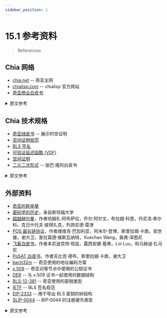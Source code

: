 ```yaml
---
sidebar_position: 1
---
```


# 15.1 参考资料

> References

## Chia 网络

- [chia.net](https://www.chia.net/) -- 奇亚主网
- [chialisp.com](https://chialisp.com) -- chialisp 官方网站
- [奇亚商业白皮书](https://www.chia.net/whitepaper "Chia's business white paper")

<details>
<summary>原文参考</summary>

- ## Chia Network

* [chia.net](https://www.chia.net/) -- Chia's main website
* [chialisp.com](https://chialisp.com) -- the official chialisp website
* [Chia's business white paper](https://www.chia.net/whitepaper "Chia's business white paper")

</details>

## Chia 技术规格

- [奇亚绿皮书](https://www.chia.net/assets/ChiaGreenPaper.pdf "Chia's Green Paper") -- 展示时空证明
- [空间证明规范](https://www.chia.net/assets/Chia_Proof_of_Space_Construction_v1.1.pdf)
- [BLS 签名](https://github.com/Chia-Network/bls-signatures "Chia's BLS Signatures on GitHub")
- [可验证延迟函数 (VDF)](https://github.com/Chia-Network/chiavdf "Chia's VDF on GitHub")
- [空间证明](https://github.com/Chia-Network/chiapos "Chia's Proof of Space repository on GitHub")
- [二元二次形式](https://github.com/Chia-Network/vdf-competition/blob/main/classgroups.pdf 'Binary quadratic forms white paper, by Lipa Long') -- 丽巴·隆的白皮书

<details>
<summary>原文参考</summary>

- ## Chia's Technical Specs

* [Chia's green paper](https://www.chia.net/assets/ChiaGreenPaper.pdf "Chia's Green Paper") -- showcases Proofs of Space and Time
* [Proofs of Space specification](https://www.chia.net/assets/Chia_Proof_of_Space_Construction_v1.1.pdf)
* [BLS Signatures](https://github.com/Chia-Network/bls-signatures "Chia's BLS Signatures on GitHub")
* [Verifiable Delay Function (VDF)](https://github.com/Chia-Network/chiavdf "Chia's VDF on GitHub")
* [Proofs of Space](https://github.com/Chia-Network/chiapos "Chia's Proof of Space repository on GitHub")
* [Binary Quadratic Forms](https://github.com/Chia-Network/vdf-competition/blob/main/classgroups.pdf 'Binary quadratic forms white paper, by Lipa Long') -- a white paper by Lipa Long

</details>

## 外部资料

- [奇亚的耗电量](https://chiapower.org "Chia's energy consumption statistics")
- [密码学的历史](https://cs.stanford.edu/people/eroberts/courses/soco/projects/public-key-cryptography/history.html#:~:text=The%20idea%20of%20public%20key,known%20as%20the%20knapsack%20problem)，来自斯坦福大学
- [超越赫尔曼](https://eprint.iacr.org/2017/893.pdf "Beyond Hellman's Time-Memory Trade Offs with Applications to Proofs of Space")，作者哈姆扎·阿布萨拉，乔尔·阿尔文，布拉姆·科恩，丹尼洛·希尔科，克日什托夫·彼得扎克，列昂尼德·雷津
- [POS 最长链协议](http://tselab.stanford.edu/downloads/PoS_LC_SBC2020.pdf)，作者维维克·巴加利亚，阿米尔·登博，斯里拉姆·卡南，吴世雄，谢大卫，普拉莫德·维斯瓦纳特，Xuechao Wang，奥弗·泽图尼
- [飞客白皮书](https://eprint.iacr.org/2019/226.pdf)，作者本尼迪克特·班兹，露西安娜·基弗，Loi Luu，和马赫迪·扎马尼
- [PoSAT 白皮书](https://arxiv.org/abs/2010.08154)，作者苏比克·德布，斯里拉姆·卡南，谢大卫
- [bech32m](https://github.com/bitcoin/bips/blob/master/bip-0350.mediawiki) -- 奇亚使用的地址编码方案
- [x.509](https://en.wikipedia.org/wiki/X.509) -- 奇亚对等节点中使用的公钥证书
- [DER](https://wiki.openssl.org/index.php/DER) -- 与 x.509 证书一起使用的数据结构
- [BLS-12-381](https://github.com/zkcrypto/bls12_381) -- 奇亚使用的密钥类型
- [IETF](https://datatracker.ietf.org/doc/draft-irtf-cfrg-bls-signature/) -- BLS 签名规范
- [EIP-2333](https://eips.ethereum.org/EIPS/eip-2333) -- 用于导出 BLS 密钥的树结构
- [SLIP-0044](https://github.com/satoshilabs/slips/blob/master/slip-0044.md) -- BIP-0044 的注册硬币类型

<details>
<summary>原文参考</summary>

- ## External

* [Chia's power consumption](https://chiapower.org "Chia's energy consumption statistics")
* [History of Cryptography](https://cs.stanford.edu/people/eroberts/courses/soco/projects/public-key-cryptography/history.html#:~:text=The%20idea%20of%20public%20key,known%20as%20the%20knapsack%20problem), from Stanford University
* [Beyond Hellman](https://eprint.iacr.org/2017/893.pdf "Beyond Hellman's Time-Memory Trade Offs with Applications to Proofs of Space"), by Hamza Abusalah, Jo ̈el Alwen, Bram Cohen, Danylo Khilko, Krzysztof Pietrzak, and Leonid Reyzin
* [POS Longest Chain Protocols](http://tselab.stanford.edu/downloads/PoS_LC_SBC2020.pdf), by Vivek Bagaria, Amir Dembo, Sreeram Kannan, Sewoong Oh, David Tse, Pramod Viswanath, Xuechao Wang, and Ofer Zeitouni
* [Flyclient white paper](https://eprint.iacr.org/2019/226.pdf), by Benedikt Bunz, Lucianna Kiffer, Loi Luu, and Mahdi Zamani
* [PoSAT white paper](https://arxiv.org/abs/2010.08154), by Soubhik Deb, Sreeram Kannan, and David Tse
* [bech32m](https://github.com/bitcoin/bips/blob/master/bip-0350.mediawiki) -- the address encoding scheme used by Chia
* [x.509](https://en.wikipedia.org/wiki/X.509) -- the public key certificate used in Chia peer nodes
* [DER](https://wiki.openssl.org/index.php/DER) -- a data structure used with x.509 certificates
* [BLS-12-381](https://github.com/zkcrypto/bls12_381) -- the type of keys Chia uses
* [IETF](https://datatracker.ietf.org/doc/draft-irtf-cfrg-bls-signature/) -- the BLS signature specification
* [EIP-2333](https://eips.ethereum.org/EIPS/eip-2333) -- a tree structure for deriving BLS keys
* [SLIP-0044](https://github.com/satoshilabs/slips/blob/master/slip-0044.md) -- registered coin types for BIP-0044

</details>
